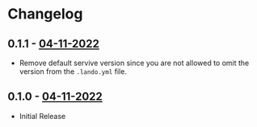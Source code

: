 # Changelog

## 0.1.1 - [04-11-2022](https://github.com/melvinversluijs/lando-rabbitmq/releases/tag/0.1.1)

* Remove default servive version since you are not allowed to omit the version from the `.lando.yml` file.

## 0.1.0 - [04-11-2022](https://github.com/melvinversluijs/lando-rabbitmq/releases/tag/0.1.0)

* Initial Release